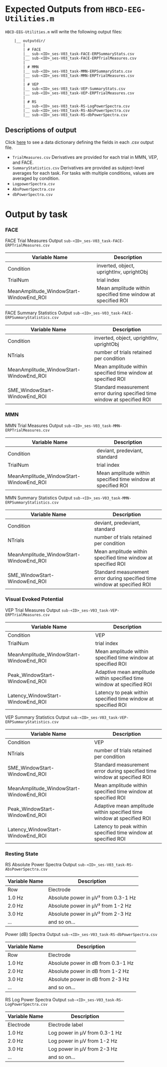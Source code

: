 # Expected Outputs from `HBCD-EEG-Utilities.m`

`HBCD-EEG-Utilities.m` will write the following output files: 

 
        |__ outputdir/
            |
            | # FACE
            |__ sub-<ID>_ses-V03_task-FACE-ERPSummaryStats.csv
            |__ sub-<ID>_ses-V03_task-FACE-ERPTrialMeasures.csv
            |
            | # MMN
            |__ sub-<ID>_ses-V03_task-MMN-ERPSummaryStats.csv
            |__ sub-<ID>_ses-V03_task-MMN-ERPTrialMeasures.csv
            |
            | # VEP
            |__ sub-<ID>_ses-V03_task-VEP-SummaryStats.csv
            |__ sub-<ID>_ses-V03_task-VEP-ERPTrialMeasures.csv
            |
            | # RS
            |__ sub-<ID>_ses-V03_task-RS-LogPowerSpectra.csv
            |__ sub-<ID>_ses-V03_task-RS-AbsPowerSpectra.csv
            |__ sub-<ID>_ses-V03_task-RS-dbPowerSpectra.csv

## Descriptions of output

Click [here](https://github.com/Child-Development-Lab/HBCD-EEG-Utilities/blob/main/docs/csv_data_dictionary_derivatives.csv) to see a data dictionary defining the fields in each .csv output file. 

- ``TrialMeasures.csv`` Derivatives are provided for each trial in MMN, VEP, and FACE.
- ``SummaryStatistics.csv`` Derivatives are provided as subject-level averages for each task. For tasks with multiple conditions, values are averaged by condition. 
- ``LogpowerSpectra.csv`` 
- ``AbsPowerSpectra.csv`` 
- ``dbPowerSpectra.csv`` 

# Output by task 

### FACE 

FACE Trial Measures Output
`sub-<ID>_ses-V03_task-FACE-ERPTrialMeasures.csv`

| Variable Name | Description                              |
|---------------|------------------------------------------|
| Condition | inverted, object, uprightInv, uprightObj |
| TrialNum | trial index |
| MeanAmplitude_WindowStart-WindowEnd_ROI | Mean amplitude within specified time window at specified ROI |


FACE Summary Statistics Output
`sub-<ID>_ses-V03_task-FACE-ERPSummaryStatistics.csv`
 
| Variable Name | Description                              |
|---------------|------------------------------------------|
| Condition | inverted, object, uprightInv, uprightObj |
| NTrials | number of trials retained per condition |
| MeanAmplitude_WindowStart-WindowEnd_ROI | Mean amplitude within specified time window at specified ROI |
| SME_WindowStart-WindowEnd_ROI | Standard measurement error during specified time window at specified ROI |


### MMN

MMN Trial Measures Output
`sub-<ID>_ses-V03_task-MMN-ERPTrialMeasures.csv`

| Variable Name | Description                              |
|---------------|------------------------------------------|
| Condition | deviant, predeviant, standard |
| TrialNum | trial index |
| MeanAmplitude_WindowStart-WindowEnd_ROI | Mean amplitude within specified time window at specified ROI |

MMN Summary Statistics Output
`sub-<ID>_ses-V03_task-MMN-ERPSummaryStatistics.csv`

| Variable Name | Description                              |
|---------------|------------------------------------------|
| Condition | deviant, predeviant, standard |
| NTrials | number of trials retained per condition |
| MeanAmplitude_WindowStart-WindowEnd_ROI | Mean amplitude within specified time window at specified ROI |
| SME_WindowStart-WindowEnd_ROI | Standard measurement error during specified time window at specified ROI |


### Visual Evoked Potential  

VEP Trial Measures Output
`sub-<ID>_ses-V03_task-VEP-ERPTrialMeasures.csv`

| Variable Name | Description                              |
|---------------|------------------------------------------|
| Condition | VEP |
| TrialNum | trial index |
| MeanAmplitude_WindowStart-WindowEnd_ROI | Mean amplitude within specified time window at specified ROI |
| Peak_WindowStart-WindowEnd_ROI | Adaptive mean amplitude within specified time window at specified ROI |
| Latency_WindowStart-WindowEnd_ROI | Latency to peak within specified time window at specified ROI |

VEP Summary Statistics Output
`sub-<ID>_ses-V03_task-VEP-ERPSummaryStatistics.csv`

| Variable Name | Description                              |
|---------------|------------------------------------------|
| Condition | VEP |
| NTrials | number of trials retained per condition |
| SME_WindowStart-WindowEnd_ROI | Standard measurement error during specified time window at specified ROI |
| MeanAmplitude_WindowStart-WindowEnd_ROI | Mean amplitude within specified time window at specified ROI |
| Peak_WindowStart-WindowEnd_ROI | Adaptive mean amplitude within specified time window at specified ROI |
| Latency_WindowStart-WindowEnd_ROI | Latency to peak within specified time window at specified ROI |

### Resting State 

RS Absolute Power Spectra Output
`sub-<ID>_ses-V03_task-RS-AbsPowerSpectra.csv`
   
| Variable Name | Description                              |
|---------------|------------------------------------------|
| Row | Electrode |
| 1.0 Hz | Absolute power in μV² from 0.3-1 Hz |
| 2.0 Hz | Absolute power in μV² from 1-2 Hz |
| 3.0 Hz | Absolute power in μV² from 2-3 Hz |
| ... | and so on... |

Power (dB) Spectra Output
`sub-<ID>_ses-V03_task-RS-dbPowerSpectra.csv`
   
| Variable Name | Description                              |
|---------------|------------------------------------------|
| Row | Electrode |
| 1.0 Hz | Absolute power in dB from 0.3-1 Hz |
| 2.0 Hz | Absolute power in dB from 1-2 Hz |
| 3.0 Hz | Absolute power in dB from 2-3 Hz |
| ... | and so on... |

RS Log Power Spectra Output
`sub-<ID>_ses-V03_task-RS-LogPowerSpectra.csv`
   
| Variable Name | Description                              |
|---------------|------------------------------------------|
| Electrode | Electrode label |
| 1.0 Hz | Log power in μV from 0.3-1 Hz |
| 2.0 Hz | Log power in μV from 1-2 Hz |
| 3.0 Hz | Log power in μV from 2-3 Hz |
| ... | and so on... |

